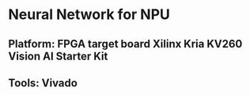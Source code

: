 # Neural Network for NPU
## Platform: FPGA target board Xilinx Kria KV260 Vision AI Starter Kit
## Tools: Vivado 
